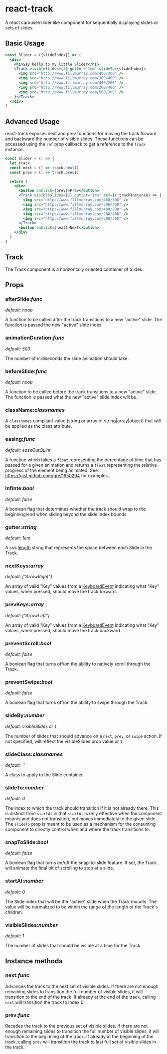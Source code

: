 # react-track

A react carousel/slider like component for sequentially displaying slides or
sets of slides.

## Basic Usage

```jsx
const Slider = ({slideIndex}) => (
  <div>
    <h1>Say hello to my little Slider</h1>
    <Track visibleSlides={3} gutter='1em' slideTo={slideIndex}>
      <img src="http://www.fillmurray.com/400/300" />
      <img src="http://www.fillmurray.com/300/400" />
      <img src="http://www.fillmurray.com/400/200" />
      <img src="http://www.fillmurray.com/200/400" />
      <img src="http://www.fillmurray.com/500/300" />
    }</Track>
  </div>
)
```

## Advanced Usage

react-track exposes next and prev functions for moving the track forward and
backward the number of visible slides. These functions can be accessed using the
`ref` prop callback to get a reference to the `Track` instance.

```jsx
const Slider = () => {
  let track
  const next = () => track.next()
  const prev = () => track.prev()

  return (
    <div>
      <button onClick={prev}>Prev</button>
      <Track visibleSlides={3} gutter="1em" ref={(_trackInstance) => { track = _trackInstance}}>
        <img src="http://www.fillmurray.com/400/300" />
        <img src="http://www.fillmurray.com/300/400" />
        <img src="http://www.fillmurray.com/400/200" />
        <img src="http://www.fillmurray.com/200/400" />
        <img src="http://www.fillmurray.com/500/300" />
      </Track>
      <button onClick={next}>Next</button>
    </div>
  )
}

```

## Track

The Track component is a horizontally oriented container of Slides.

## Props

### afterSlide:_func_

_default: noop_

A function to be called after the track transitions to a new "active" slide. The
function is passed the new "active" slide index.

### animationDuration:_func_

_default: 500_

The number of milliseconds the slide animation should take.

### beforeSlide:_func_

_default: noop_

A function to be called before the track transitions to a new "active" slide.
The function is passed what the new "active" slide index will be.

### className:_classnames_

A `classnames` compliant value (string or array of string|array|object) that
will be applied as the class attribute.

### easing:_func_

_default: easeOutQuint_

A function which takes a `float` representing the percentage of time that has
passed for a given animation and returns a `float` representing the relative
progress of the element being animated. See
<https://gist.github.com/gre/1650294> for examples.

### infinte:_bool_

_default: false_

A boolean flag that determines whether the track should wrap to the
beginning/end when sliding beyond the slide index bounds.

### gutter:_string_

_default: 1em_

A css [length](https://developer.mozilla.org/en-US/docs/Web/CSS/length) string
that represents the space between each Slide in the Track.

### nextKeys:_array_

_default: ["ArrowRight"]_

An array of valid "Key" values from a
[KeyboardEvent](https://developer.mozilla.org/en-US/docs/Web/API/KeyboardEvent/key/Key_Values)
indicating what "Key" values, when pressed, should move the track forward.

### prevKeys:_array_

_default: ["ArrowLeft"]_

An array of valid "Key" values from a
[KeyboardEvent](https://developer.mozilla.org/en-US/docs/Web/API/KeyboardEvent/key/Key_Values)
indicating what "Key" values, when pressed, should move the track backward

### preventScroll:_bool_

_default: false_

A boolean flag that turns off/on the ability to natively scroll through the
Track.

### preventSwipe:_bool_

_default: false_

A boolean flag that turns off/on the ability to swipe through the Track.

### slideBy:_number_

_default: visibleSlides or 1_

The number of slides that should advance on a `next`, `prev`, or `swipe` action.
If not specified, will reflect the visibleSlides prop value or `1`.

### slideClass:_classnames_

_default: ''_

A class to apply to the Slide container.

### slideTo:_number_

_default: 0_

The index to which the track should transition if it is not already there. This
is distinct from `startAt` in that `startAt` is only effective when the
component mounts and does not transition, but moves immediately to the given
slide. The `slideTo` prop is meant to be used as a mechanism for the consuming
component to directly control when and where the track transitions to.

### snapToSlide:_bool_

_default: false_

A boolean flag that turns on/off the snap-to-slide feature. If set, the Track
will animate the final bit of scrolling to stop at a slide.

### startAt:_number_

_default: 0_

The Slide index that will be the "active" slide when the Track mounts. The value
will be normalized to be within the range of the length of the Track's children.

### visibleSlides:_number_

_default: 1_

The number of slides that should be visible at a time for the Track.

## Instance methods

### next:_func_

Advances the track to the next set of visible slides. If there are not enough
remaining slides to transition the full number of visible slides, it will
transition to the end of the track. If already at the end of the track, calling
`next` will transition the track to index 0

### prev:_func_

Recedes the track to the previous set of visible slides. If there are not enough
remaining slides to transition the full number of visible slides, it will
transition to the beginning of the track. If already at the beginning of the
track, calling `prev` will transition the track to last full set of visible
slides in the track.
